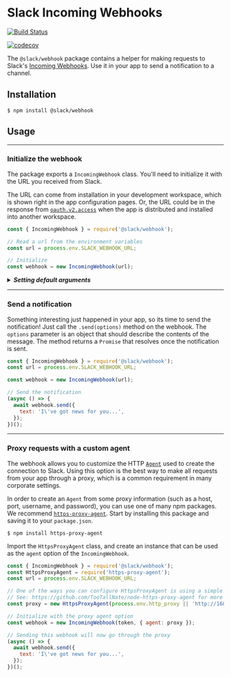 # Slack Incoming Webhooks

<!-- TODO: per-job badge https://github.com/bjfish/travis-matrix-badges/issues/4 -->
[![Build Status](https://travis-ci.org/slackapi/node-slack-sdk.svg?branch=master)](https://travis-ci.org/slackapi/node-slack-sdk)
<!-- TODO: per-flag badge https://docs.codecov.io/docs/flags#section-flag-badges-and-graphs -->
[![codecov](https://codecov.io/gh/slackapi/node-slack-sdk/branch/master/graph/badge.svg)](https://codecov.io/gh/slackapi/node-slack-sdk)
<!-- TODO: npm versions with scoped packages: https://github.com/rvagg/nodei.co/issues/24 -->

The `@slack/webhook` package contains a helper for making requests to Slack's [Incoming
Webhooks](https://api.slack.com/incoming-webhooks). Use it in your app to send a notification to a channel.

## Installation

```shell
$ npm install @slack/webhook
```

<!-- START: Remove before copying into the docs directory -->

## Usage

<!-- END: Remove before copying into the docs directory -->

---

### Initialize the webhook

The package exports a `IncomingWebhook` class. You'll need to initialize it with the URL you received from Slack.

The URL can come from installation in your development workspace, which is shown right in the app configuration pages.
Or, the URL could be in the response from [`oauth.v2.access`](https://api.slack.com/methods/oauth.v2.access) when the app is
distributed and installed into another workspace.

```javascript
const { IncomingWebhook } = require('@slack/webhook');

// Read a url from the environment variables
const url = process.env.SLACK_WEBHOOK_URL;

// Initialize
const webhook = new IncomingWebhook(url);
```

<details>
<summary markdown="span">
<strong><i>Setting default arguments</i></strong>
</summary>

The webhook can be initialized with default arguments that are reused each time a notification is sent. Use the second
parameter to the constructor to set the default arguments.

```javascript
const { IncomingWebhook } = require('@slack/webhook');
const url = process.env.SLACK_WEBHOOK_URL;

// Initialize with defaults
const webhook = new IncomingWebhook(url, {
  icon_emoji: ':bowtie:',
});
```

</details>

---

### Send a notification

Something interesting just happened in your app, so its time to send the notification! Just call the
`.send(options)` method on the webhook. The `options` parameter is an object that should describe the contents of
the message. The method returns a `Promise` that resolves once the notification is sent.

```javascript
const { IncomingWebhook } = require('@slack/webhook');
const url = process.env.SLACK_WEBHOOK_URL;

const webhook = new IncomingWebhook(url);

// Send the notification
(async () => {
  await webhook.send({
    text: 'I\'ve got news for you...',
  });
})();
```

---

### Proxy requests with a custom agent

The webhook allows you to customize the HTTP
[`Agent`](https://nodejs.org/docs/latest/api/http.html#http_class_http_agent) used to create the connection to Slack.
Using this option is the best way to make all requests from your app through a proxy, which is a common requirement in
many corporate settings.

In order to create an `Agent` from some proxy information (such as a host, port, username, and password), you can use
one of many npm packages. We recommend [`https-proxy-agent`](https://www.npmjs.com/package/https-proxy-agent). Start
by installing this package and saving it to your `package.json`.

```shell
$ npm install https-proxy-agent
```

Import the `HttpsProxyAgent` class, and create an instance that can be used as the `agent` option of the
`IncomingWebhook`.

```javascript
const { IncomingWebhook } = require('@slack/webhook');
const HttpsProxyAgent = require('https-proxy-agent');
const url = process.env.SLACK_WEBHOOK_URL;

// One of the ways you can configure HttpsProxyAgent is using a simple string.
// See: https://github.com/TooTallNate/node-https-proxy-agent for more options
const proxy = new HttpsProxyAgent(process.env.http_proxy || 'http://168.63.76.32:3128');

// Initialize with the proxy agent option
const webhook = new IncomingWebhook(token, { agent: proxy });

// Sending this webhook will now go through the proxy
(async () => {
  await webhook.send({
    text: 'I\'ve got news for you...',
  });
})();
```
